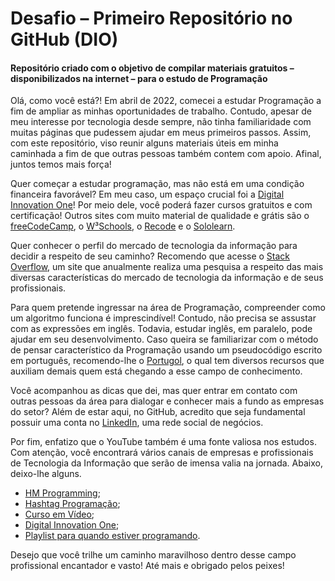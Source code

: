 # Desafio – Primeiro Repositório no GitHub (DIO)

#### Repositório criado com o objetivo de compilar materiais gratuitos – disponibilizados na internet – para o estudo de Programação



Olá, como você está?! Em abril de 2022, comecei a estudar Programação a fim de ampliar as minhas oportunidades de trabalho. Contudo, apesar de meu interesse por tecnologia desde sempre, não tinha familiaridade com muitas páginas que pudessem ajudar em meus primeiros passos. Assim, com este repositório, viso reunir alguns materiais úteis em minha caminhada a fim de que outras pessoas também contem com apoio. Afinal, juntos temos mais força!



Quer começar a estudar programação, mas não está em uma condição financeira favorável? Em meu caso, um espaço crucial foi a [Digital Innovation One](https://www.dio.me/)!  Por meio dele, você poderá fazer cursos gratuitos e com certificação! Outros sites com muito material de qualidade e grátis são o [freeCodeCamp](https://www.freecodecamp.org/), o [W³Schools](https://www.w3schools.com/), o [Recode](https://recode.org.br/) e o [Sololearn](https://www.sololearn.com/home).



Quer conhecer o perfil do mercado de tecnologia da informação para decidir a respeito de seu caminho? Recomendo que acesse o [Stack Overflow](https://insights.stackoverflow.com/survey/2021#overview), um site que anualmente realiza uma pesquisa a respeito das mais diversas características do mercado de tecnologia da informação e de seus profissionais.



Para quem pretende ingressar na área de Programação, compreender como um algoritmo funciona é imprescindível! Contudo, não precisa se assustar com as expressões em inglês. Todavia, estudar inglês, em paralelo, pode ajudar em seu desenvolvimento. Caso queira se familiarizar com o método de pensar característico da Programação usando um pseudocódigo escrito em português, recomendo-lhe o [Portugol](http://lite.acad.univali.br/portugol/), o qual tem diversos recursos que auxiliam demais quem está chegando a esse campo de conhecimento.



Você acompanhou as dicas que dei, mas quer entrar em contato com outras pessoas da área para dialogar e conhecer mais a fundo as empresas do setor? Além de estar aqui, no GitHub, acredito que seja fundamental possuir uma conta no [LinkedIn](https://www.linkedin.com/home), uma rede social de negócios.



Por fim, enfatizo que o YouTube também é uma fonte valiosa nos estudos. Com atenção, você encontrará vários canais de empresas e profissionais de Tecnologia da Informação que serão de imensa valia na jornada. Abaixo, deixo-lhe alguns.



- [HM Programming](https://www.youtube.com/c/HMProgramming/videos);
- [Hashtag Programação](https://www.youtube.com/c/HashtagPrograma%C3%A7%C3%A3o/videos);
- [Curso em Vídeo](https://www.youtube.com/c/CursoemV%C3%ADdeo);
- [Digital Innovation One](https://www.youtube.com/c/DigitalInnovationOne);
- [Playlist para quando estiver programando](https://www.youtube.com/watch?v=p6xqKJqsQWs&list=PLLmeg99j6WvEAQFCLOnTrEEQHmlLW9Wjs).



Desejo que você trilhe um caminho maravilhoso dentro desse campo profissional encantador e vasto! Até mais e obrigado pelos peixes!
